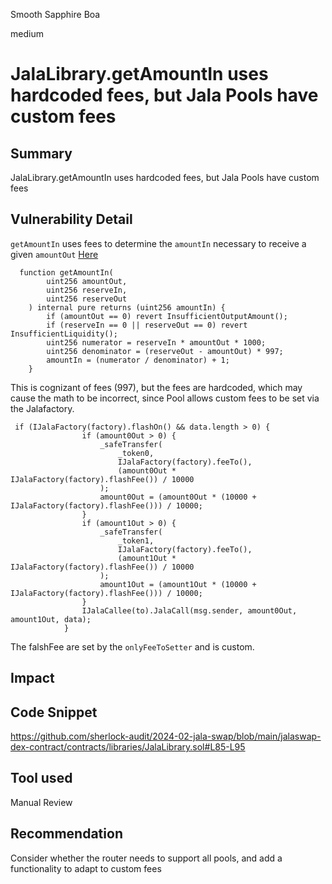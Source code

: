 Smooth Sapphire Boa

medium

# JalaLibrary.getAmountIn uses hardcoded fees, but Jala Pools have custom fees

## Summary
JalaLibrary.getAmountIn uses hardcoded fees, but Jala Pools have custom fees
## Vulnerability Detail
`getAmountIn` uses fees to determine the `amountIn` necessary to receive a given `amountOut` [Here](https://github.com/sherlock-audit/2024-02-jala-swap/blob/main/jalaswap-dex-contract/contracts/libraries/JalaLibrary.sol#L85-L95)
```solidity
  function getAmountIn(
        uint256 amountOut,
        uint256 reserveIn,
        uint256 reserveOut
    ) internal pure returns (uint256 amountIn) {
        if (amountOut == 0) revert InsufficientOutputAmount();
        if (reserveIn == 0 || reserveOut == 0) revert InsufficientLiquidity();
        uint256 numerator = reserveIn * amountOut * 1000;
        uint256 denominator = (reserveOut - amountOut) * 997;
        amountIn = (numerator / denominator) + 1;
    }
```
This is cognizant of fees (997), but the fees are hardcoded, which may cause the math to be incorrect, since Pool
allows custom fees to be set via the Jalafactory.

```solidity
 if (IJalaFactory(factory).flashOn() && data.length > 0) {
                if (amount0Out > 0) {
                    _safeTransfer(
                        _token0,
                        IJalaFactory(factory).feeTo(),
                        (amount0Out * IJalaFactory(factory).flashFee()) / 10000
                    );
                    amount0Out = (amount0Out * (10000 + IJalaFactory(factory).flashFee())) / 10000;
                }
                if (amount1Out > 0) {
                    _safeTransfer(
                        _token1,
                        IJalaFactory(factory).feeTo(),
                        (amount1Out * IJalaFactory(factory).flashFee()) / 10000
                    );
                    amount1Out = (amount1Out * (10000 + IJalaFactory(factory).flashFee())) / 10000;
                }
                IJalaCallee(to).JalaCall(msg.sender, amount0Out, amount1Out, data);
            }
```


The falshFee are set by the `onlyFeeToSetter` and is custom.

## Impact

## Code Snippet
https://github.com/sherlock-audit/2024-02-jala-swap/blob/main/jalaswap-dex-contract/contracts/libraries/JalaLibrary.sol#L85-L95
## Tool used

Manual Review

## Recommendation
Consider whether the router needs to support all pools, and add a functionality to adapt to
custom fees